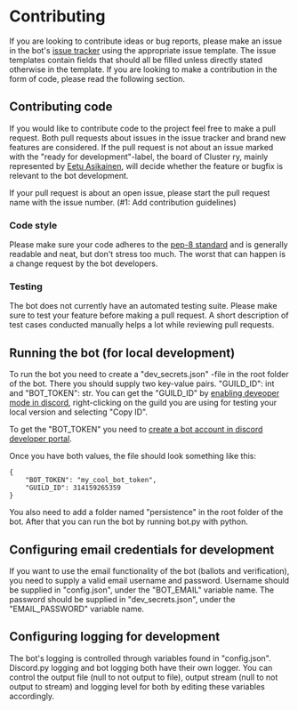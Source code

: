 # Contributing

If you are looking to contribute ideas or bug reports, please make an issue in the bot's
[issue tracker](https://github.com/EddieTheCubeHead/ClusterBot) using the appropriate issue template. The issue 
templates contain fields that should all be filled unless directly stated otherwise in the template. If you are 
looking to make a contribution in the form of code, please read the following section.

## Contributing code

If you would like to contribute code to the project feel free to make a pull request. Both pull requests about 
issues in the issue tracker and brand new features are considered. If the pull request is not about an issue marked 
with the "ready for development"-label, the board of Cluster ry, mainly represented by 
[Eetu Asikainen](https://github.com/EddieTheCubeHead), will decide whether the feature or bugfix is relevant to the 
bot development.

If your pull request is about an open issue, please start the pull request name with the issue number. (#1: Add 
contribution guidelines)

### Code style

Please make sure your code adheres to the [pep-8 standard](https://peps.python.org/pep-0008/) and is generally 
readable and neat, but don't stress too much. The worst that can happen is a change request by the bot developers.

### Testing

The bot does not currently have an automated testing suite. Please make sure to test your feature before making a 
pull request. A short description of test cases conducted manually helps a lot while reviewing pull requests.

## Running the bot (for local development)

To run the bot you need to create a "dev_secrets.json" -file in the root folder of the bot. There you should supply 
two key-value pairs. "GUILD_ID": int and "BOT_TOKEN": str. You can get the "GUILD_ID" by
[enabling deveoper mode in discord](https://beebom.com/how-enable-disable-developer-mode-discord/), right-clicking on
the guild you are using for testing your local version and selecting "Copy ID".

To get the "BOT_TOKEN" you need to
[create a bot account in discord developer portal](https://discordpy.readthedocs.io/en/stable/discord.html).

Once you have both values, the file should look something like this:

```
{
    "BOT_TOKEN": "my_cool_bot_token",
    "GUILD_ID": 314159265359
}
```

You also need to add a folder named "persistence" in the root folder of the bot.  After that you can run the bot by 
running bot.py with python.

## Configuring email credentials for development

If you want to use the email functionality of the bot (ballots and verification), you need to supply a valid email 
username and password. Username should be supplied in "config.json", under the "BOT_EMAIL" variable name. The 
password should be supplied in "dev_secrets.json", under the "EMAIL_PASSWORD" variable name.

## Configuring logging for development

The bot's logging is controlled through variables found in "config.json". Discord.py logging and bot logging both 
have their own logger. You can control the output file (null to not output to file), output stream (null to not 
output to stream) and logging level for both by editing these variables accordingly.
